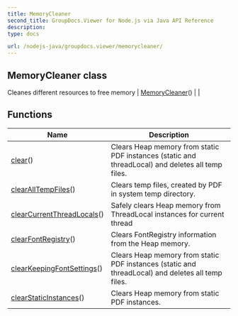 ```yaml
---
title: MemoryCleaner
second_title: GroupDocs.Viewer for Node.js via Java API Reference
description: 
type: docs

url: /nodejs-java/groupdocs.viewer/memorycleaner/
---
```


## MemoryCleaner class
Cleanes different resources to free memory
| [MemoryCleaner](memorycleaner)() |  |

## Functions

| Name | Description |
| --- | --- |
| [clear](clear)() | Clears Heap memory from static PDF instances (static and threadLocal) and deletes all temp files. |
| [clearAllTempFiles](clearalltempfiles)() | Clears temp files, created by PDF in system temp directory. |
| [clearCurrentThreadLocals](clearcurrentthreadlocals)() | Safely clears Heap memory from ThreadLocal instances for current thread |
| [clearFontRegistry](clearfontregistry)() | Clears FontRegistry information from the Heap memory. |
| [clearKeepingFontSettings](clearkeepingfontsettings)() | Clears Heap memory from static PDF instances (static and threadLocal) and deletes all temp files. |
| [clearStaticInstances](clearstaticinstances)() | Clears Heap memory from static PDF instances. |
